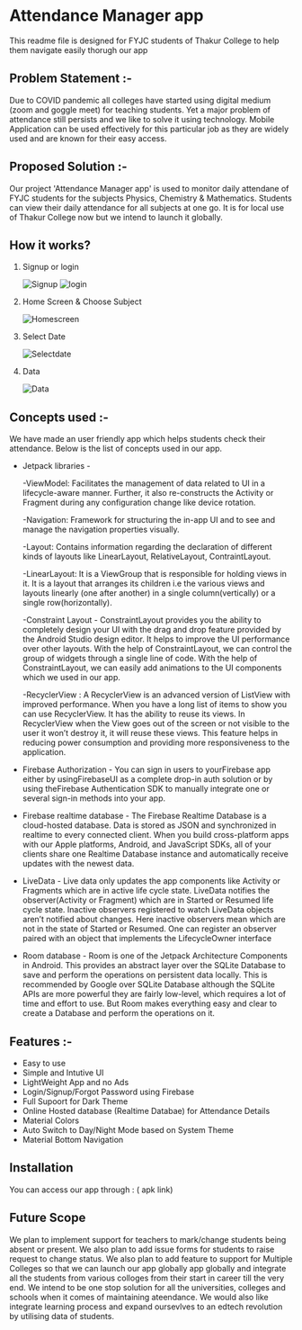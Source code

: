 # Attendance Manager app

This readme file is designed for FYJC students of Thakur College to
help them navigate easily thorugh our app

## Problem Statement :-

Due to COVID pandemic all colleges have started using digital
medium (zoom and goggle meet) for teaching students. Yet a
major problem of attendance still persists and we like to solve
it using technology. Mobile Application can be used effectively
for this particular job as they are widely used and are known
for their easy access.

## Proposed Solution :-

Our project 'Attendance Manager app' is used to monitor daily
attendane of FYJC students for the subjects Physics, Chemistry
& Mathematics. Students can view their daily attendance for all
subjects at one go. It is for local use of Thakur College now but
we intend to launch it globally.

## How it works?

1. Signup or login

   ![Signup](https://user-images.githubusercontent.com/96176706/148374004-b2a023f8-a371-40fb-a256-c822d2c9eef1.jpeg)
   ![login](https://user-images.githubusercontent.com/96176706/148374251-09b73903-19b7-48f9-94f4-11c5761f28e8.jpeg)

2. Home Screen & Choose Subject

   ![Homescreen](https://user-images.githubusercontent.com/96176706/148374365-743acb53-4a2f-4f6e-880e-e987cf0592dc.jpeg)
   
3. Select Date
   
   ![Selectdate](https://user-images.githubusercontent.com/96176706/148374406-8b1eb15c-315a-4aa3-884b-d09deb97b252.jpeg)

4. Data
 
   ![Data](https://user-images.githubusercontent.com/96176706/148374450-992037b6-407c-4d68-99a7-34cfcb22dd9d.jpeg)



## Concepts used :-

We have made an user friendly app which helps students check their attendance. Below is the list 
of concepts used in our app. 

* Jetpack libraries -

  -ViewModel: Facilitates the management of data related to UI in a lifecycle-aware manner. Further,
  it also re-constructs the Activity or Fragment during any configuration change like device rotation.

  -Navigation: Framework for structuring the in-app UI and to see and manage the navigation
  properties visually.

  -Layout: Contains information regarding the declaration of different kinds of layouts like
  LinearLayout, RelativeLayout, ContraintLayout.

  -LinearLayout: It is a ViewGroup that is responsible for holding views in it. It is a layout that
  arranges its children i.e the various views and layouts linearly (one after another) in a single
  column(vertically) or a single row(horizontally).

  -Constraint Layout - ConstraintLayout provides you the ability to completely design your UI with
  the drag and drop feature provided by the Android Studio design editor. It helps to improve the
  UI performance over other layouts. With the help of ConstraintLayout, we can control the group of
  widgets through a single line of code. With the help of ConstraintLayout, we can easily add
  animations to the UI components which we used in our app.

  -RecyclerView :  A RecyclerView is an advanced version of ListView with improved performance. When
  you have a long list of items to show you can use RecyclerView. It has the ability to reuse its
  views. In RecyclerView when the View goes out of the screen or not visible to the user it won’t
  destroy it, it will reuse these views. This feature helps in reducing power consumption and
  providing more responsiveness to the application.
  
* Firebase Authorization - You can sign in users to yourFirebase app either by usingFirebaseUI as a 
    complete drop-in auth solution or by using theFirebase Authentication SDK to manually integrate 
    one or several sign-in methods into your app.
  
* Firebase realtime database - The Firebase Realtime Database is a cloud-hosted database. Data is
  stored as JSON and synchronized in realtime to every connected client. When you build 
  cross-platform apps with our Apple platforms, Android, and JavaScript SDKs, all of your clients 
  share one Realtime Database instance and automatically receive updates with the newest data.
  
* LiveData -  Live data only updates the app components like Activity or Fragments which are
  in active life cycle state. LiveData notifies the observer(Activity or Fragment) which are in 
  Started or Resumed life cycle state. Inactive observers registered to watch LiveData objects 
  aren’t notified about changes. Here inactive observers mean which are not in the state of 
  Started or Resumed. One can register an observer paired with an object that implements the 
  LifecycleOwner interface
  
* Room database - Room is one of the Jetpack Architecture Components in Android. This provides an
  abstract layer over the SQLite Database to save and perform the operations on persistent data 
  locally. This is recommended by Google over SQLite Database although the SQLite APIs are more 
  powerful they are fairly low-level, which requires a lot of time and effort to use. But Room 
  makes everything easy and clear to create a Database and perform the operations on it.
  
## Features :-

- Easy to use
- Simple and Intutive UI
- LightWeight App and no Ads
- Login/Signup/Forgot Password using Firebase
- Full Supoort for Dark Theme
- Online Hosted database (Realtime Databae) for Attendance Details
- Material Colors
- Auto Switch to Day/Night Mode based on System Theme
- Material Bottom Navigation

## Installation

You can access our app through : ( apk link)

## Future Scope

We plan to implement support for teachers to mark/change students being absent or present.
We also plan to add issue forms for students to raise request to change status.
We also plan to add feature to support for Multiple Colleges so that we can launch our app
globally app globally and integrate all the students from various colloges from 
their start in career till the very end. We intend to be one stop solution for all the universities,
colleges and schools when it comes of maintaining ateendance. We would also like integrate 
learning process and expand oursevlves to an edtech revolution by utilising data of students.
    
